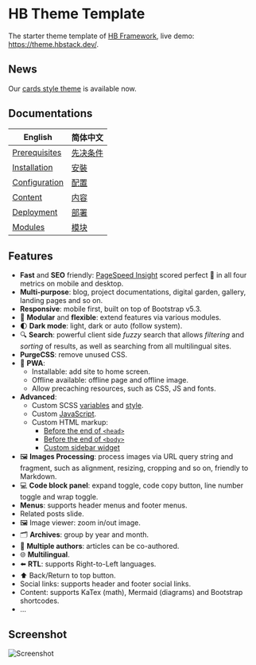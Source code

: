 # HB Theme Template

The starter theme template of [HB Framework](https://hbstack.dev/), live demo: https://theme.hbstack.dev/.

## News

Our [cards style theme](https://github.com/hbstack/theme-cards) is available now.

## Documentations

| English | 简体中文 |
| ------- | -------- |
| [Prerequisites](https://hbstack.dev/en/docs/getting-started/prerequisites/) | [先决条件](https://hbstack.dev/zh-hans/docs/getting-started/prerequisites/) |
| [Installation](https://hbstack.dev/en/docs/getting-started/installation/) | [安裝](https://hbstack.dev/zh-hans/docs/getting-started/installation/) |
| [Configuration](https://hbstack.dev/en/docs/configuration/) | [配置](https://hbstack.dev/zh-hans/docs/configuration/) |
| [Content](https://hbstack.dev/en/docs/content/) | [内容](https://hbstack.dev/zh-hans/docs/content/) |
| [Deployment](https://hbstack.dev/en/docs/deployment/) | [部署](https://hbstack.dev/zh-hans/docs/deployment/) |
| [Modules](https://hbstack.dev/en/docs/modules/) | [模块](https://hbstack.dev/zh-hans/docs/modules/) |

## Features

- **Fast** and **SEO** friendly: [PageSpeed Insight](https://pagespeed.web.dev/analysis?url=https://theme.hbstack.dev/en/) scored perfect :100: in all four metrics on mobile and desktop.
- **Multi-purpose**: blog, project documentations, digital garden, gallery, landing pages and so on.
- **Responsive**: mobile first, built on top of Bootstrap v5.3.
- :ice_cube: **Modular** and **flexible**: extend features via various modules.
- :first_quarter_moon: **Dark mode**: light, dark or auto (follow system).
- :mag: **Search**: powerful client side *fuzzy* search that allows *filtering* and *sorting* of results, as well as searching from all multilingual sites.
- **PurgeCSS**: remove unused CSS.
- :rocket: **PWA**:
  - Installable: add site to home screen.
  - Offline available: offline page and offline image.
  - Allow precaching resources, such as CSS, JS and fonts.
- **Advanced**:
  - Custom SCSS [variables](https://github.com/hbstack/theme/blob/main/assets/hb/modules/custom/scss/variables.tmpl.scss) and [style](https://github.com/hbstack/theme/blob/main/assets/hb/modules/custom/scss/index.scss).
  - Custom [JavaScript](https://github.com/hbstack/theme/blob/main/assets/hb/modules/custom/js/index.ts).
  - Custom HTML markup:
    - [Before the end of `<head>`](https://github.com/hbstack/theme/blob/main/layouts/partials/hugopress/modules/hb-custom/hooks/head-end.html)
    - [Before the end of `<body>`](https://github.com/hbstack/theme/blob/main/layouts/partials/hugopress/modules/hb-custom/hooks/body-end.html)
    - [Custom sidebar widget](https://github.com/hbstack/theme/blob/main/layouts/partials/hugopress/modules/hb-custom/hooks/hb-blog-sidebar.html)
- :framed_picture: **Images Processing**: process images via URL query string and fragment, such as alignment, resizing, cropping and so on, friendly to Markdown.
- :computer: **Code block panel**: expand toggle, code copy button, line number toggle and wrap toggle.
- **Menus**: supports header menus and footer menus.
- Related posts slide.
- :framed_picture: Image viewer: zoom in/out image.
- :card_index_dividers:	**Archives**: group by year and month.
- :memo: **Multiple authors**: articles can be co-authored.
- :globe_with_meridians: **Multilingual**.
- :arrow_left: **RTL**: supports Right-to-Left languages.
- :arrow_up: Back/Return to top button.
- Social links: supports header and footer social links.
- Content: supports KaTex (math), Mermaid (diagrams) and Bootstrap shortcodes.
- ...

## Screenshot

![Screenshot](https://raw.githubusercontent.com/hbstack/theme/main/images/screenshot.png)
